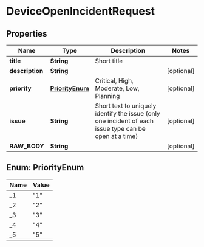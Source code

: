 

# DeviceOpenIncidentRequest


## Properties

| Name | Type | Description | Notes |
|------------ | ------------- | ------------- | -------------|
|**title** | **String** | Short title |  |
|**description** | **String** |  |  [optional] |
|**priority** | [**PriorityEnum**](#PriorityEnum) | Critical, High, Moderate, Low, Planning |  [optional] |
|**issue** | **String** | Short text to uniquely identify the issue (only one incident of each issue type can be open at a time) |  [optional] |
|**RAW_BODY** | **String** |  |  [optional] |



## Enum: PriorityEnum

| Name | Value |
|---- | -----|
| _1 | &quot;1&quot; |
| _2 | &quot;2&quot; |
| _3 | &quot;3&quot; |
| _4 | &quot;4&quot; |
| _5 | &quot;5&quot; |



